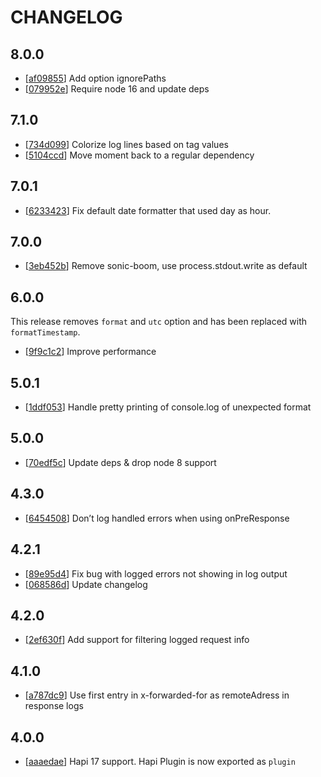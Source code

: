 # CHANGELOG

## 8.0.0

* [[af09855](../../commit/af09855)] Add option ignorePaths
* [[079952e](../../commit/079952e)] Require node 16 and update deps

## 7.1.0

* [[734d099](../../commit/734d099)] Colorize log lines based on tag values
* [[5104ccd](../../commit/5104ccd)] Move moment back to a regular dependency

## 7.0.1

* [[6233423](../../commit/6233423)] Fix default date formatter that used day as hour.

## 7.0.0

* [[3eb452b](../../commit/3eb452b)] Remove sonic-boom, use process.stdout.write as default

## 6.0.0

This release removes `format` and `utc` option and has been replaced with `formatTimestamp`.

* [[9f9c1c2](../../commit/9f9c1c2)] Improve performance

## 5.0.1

* [[1ddf053](../../commit/1ddf053)] Handle pretty printing of console.log of unexpected format

## 5.0.0

* [[70edf5c](../../commit/70edf5c)] Update deps & drop node 8 support

## 4.3.0

* [[6454508](../../commit/6454508)] Don’t log handled errors when using onPreResponse

## 4.2.1

* [[89e95d4](../../commit/89e95d4)] Fix bug with logged errors not showing in log output
* [[068586d](../../commit/068586d)] Update changelog

## 4.2.0

 * [[2ef630f](../../commit/2ef630f)] Add support for filtering logged request info

## 4.1.0

* [[a787dc9](../../commit/a787dc9)] Use first entry in x-forwarded-for as remoteAdress in response logs

## 4.0.0

* [[aaaedae](../../commit/aaaedae)] Hapi 17 support. Hapi Plugin is now exported as `plugin`
